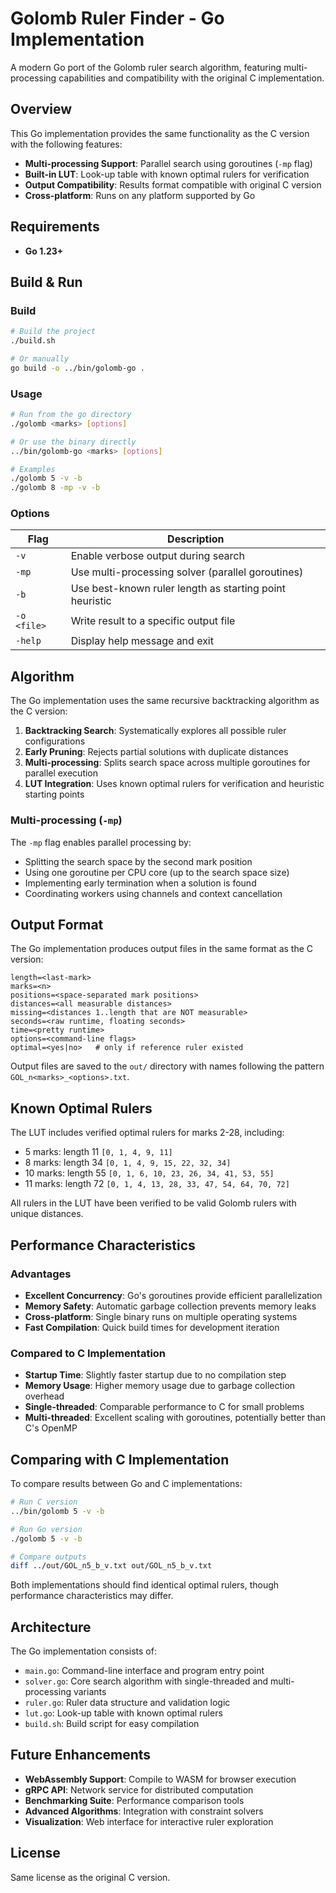 # Golomb Ruler Finder - Go Implementation

A modern Go port of the Golomb ruler search algorithm, featuring multi-processing capabilities and compatibility with the original C implementation.

## Overview

This Go implementation provides the same functionality as the C version with the following features:

- **Multi-processing Support**: Parallel search using goroutines (`-mp` flag)
- **Built-in LUT**: Look-up table with known optimal rulers for verification
- **Output Compatibility**: Results format compatible with original C version
- **Cross-platform**: Runs on any platform supported by Go

## Requirements

- **Go 1.23+**

## Build & Run

### Build

```bash
# Build the project
./build.sh

# Or manually
go build -o ../bin/golomb-go .
```

### Usage

```bash
# Run from the go directory
./golomb <marks> [options]

# Or use the binary directly
../bin/golomb-go <marks> [options]

# Examples
./golomb 5 -v -b
./golomb 8 -mp -v -b
```

### Options

| Flag | Description |
|------|-------------|
| `-v` | Enable verbose output during search |
| `-mp` | Use multi-processing solver (parallel goroutines) |
| `-b` | Use best-known ruler length as starting point heuristic |
| `-o <file>` | Write result to a specific output file |
| `-help` | Display help message and exit |

## Algorithm

The Go implementation uses the same recursive backtracking algorithm as the C version:

1. **Backtracking Search**: Systematically explores all possible ruler configurations
2. **Early Pruning**: Rejects partial solutions with duplicate distances
3. **Multi-processing**: Splits search space across multiple goroutines for parallel execution
4. **LUT Integration**: Uses known optimal rulers for verification and heuristic starting points

### Multi-processing (`-mp`)

The `-mp` flag enables parallel processing by:
- Splitting the search space by the second mark position
- Using one goroutine per CPU core (up to the search space size)
- Implementing early termination when a solution is found
- Coordinating workers using channels and context cancellation

## Output Format

The Go implementation produces output files in the same format as the C version:

```
length=<last-mark>
marks=<n>
positions=<space-separated mark positions>
distances=<all measurable distances>
missing=<distances 1..length that are NOT measurable>
seconds=<raw runtime, floating seconds>
time=<pretty runtime>
options=<command-line flags>
optimal=<yes|no>   # only if reference ruler existed
```

Output files are saved to the `out/` directory with names following the pattern `GOL_n<marks>_<options>.txt`.

## Known Optimal Rulers

The LUT includes verified optimal rulers for marks 2-28, including:
- 5 marks: length 11 `[0, 1, 4, 9, 11]`
- 8 marks: length 34 `[0, 1, 4, 9, 15, 22, 32, 34]`
- 10 marks: length 55 `[0, 1, 6, 10, 23, 26, 34, 41, 53, 55]`
- 11 marks: length 72 `[0, 1, 4, 13, 28, 33, 47, 54, 64, 70, 72]`

All rulers in the LUT have been verified to be valid Golomb rulers with unique distances.

## Performance Characteristics

### Advantages
- **Excellent Concurrency**: Go's goroutines provide efficient parallelization
- **Memory Safety**: Automatic garbage collection prevents memory leaks
- **Cross-platform**: Single binary runs on multiple operating systems
- **Fast Compilation**: Quick build times for development iteration

### Compared to C Implementation
- **Startup Time**: Slightly faster startup due to no compilation step
- **Memory Usage**: Higher memory usage due to garbage collection overhead
- **Single-threaded**: Comparable performance to C for small problems
- **Multi-threaded**: Excellent scaling with goroutines, potentially better than C's OpenMP

## Comparing with C Implementation

To compare results between Go and C implementations:

```bash
# Run C version
../bin/golomb 5 -v -b

# Run Go version  
./golomb 5 -v -b

# Compare outputs
diff ../out/GOL_n5_b_v.txt out/GOL_n5_b_v.txt
```

Both implementations should find identical optimal rulers, though performance characteristics may differ.

## Architecture

The Go implementation consists of:

- `main.go`: Command-line interface and program entry point
- `solver.go`: Core search algorithm with single-threaded and multi-processing variants
- `ruler.go`: Ruler data structure and validation logic
- `lut.go`: Look-up table with known optimal rulers
- `build.sh`: Build script for easy compilation

## Future Enhancements

- **WebAssembly Support**: Compile to WASM for browser execution
- **gRPC API**: Network service for distributed computation
- **Benchmarking Suite**: Performance comparison tools
- **Advanced Algorithms**: Integration with constraint solvers
- **Visualization**: Web interface for interactive ruler exploration

## License

Same license as the original C version.
